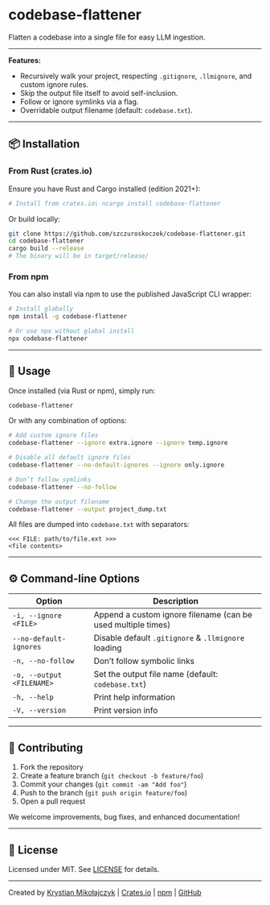 # codebase-flattener

Flatten a codebase into a single file for easy LLM ingestion.

---

**Features:**

- Recursively walk your project, respecting `.gitignore`, `.llmignore`, and custom ignore rules.
- Skip the output file itself to avoid self-inclusion.
- Follow or ignore symlinks via a flag.
- Overridable output filename (default: `codebase.txt`).

---

## 📦 Installation

### From Rust (crates.io)

Ensure you have Rust and Cargo installed (edition 2021+):

```bash
# Install from crates.io\ ncargo install codebase-flattener
```

Or build locally:

```bash
git clone https://github.com/szczuroskoczek/codebase-flattener.git
cd codebase-flattener
cargo build --release
# The binary will be in target/release/
```

### From npm

You can also install via npm to use the published JavaScript CLI wrapper:

```bash
# Install globally
npm install -g codebase-flattener

# Or use npx without global install
npx codebase-flattener
```

---

## 🚀 Usage

Once installed (via Rust or npm), simply run:

```bash
codebase-flattener
```

Or with any combination of options:

```bash
# Add custom ignore files
codebase-flattener --ignore extra.ignore --ignore temp.ignore

# Disable all default ignore files
codebase-flattener --no-default-ignores --ignore only.ignore

# Don’t follow symlinks
codebase-flattener --no-follow

# Change the output filename
codebase-flattener --output project_dump.txt
```

All files are dumped into `codebase.txt` with separators:

```
<<< FILE: path/to/file.ext >>>
<file contents>

```

---

## ⚙️ Command-line Options

| Option                    | Description                                                  |
| ------------------------- | ------------------------------------------------------------ |
| `-i, --ignore <FILE>`     | Append a custom ignore filename (can be used multiple times) |
| `--no-default-ignores`    | Disable default `.gitignore` & `.llmignore` loading          |
| `-n, --no-follow`         | Don’t follow symbolic links                                  |
| `-o, --output <FILENAME>` | Set the output file name (default: `codebase.txt`)           |
| `-h, --help`              | Print help information                                       |
| `-V, --version`           | Print version info                                           |

---

## 🤝 Contributing

1. Fork the repository
2. Create a feature branch (`git checkout -b feature/foo`)
3. Commit your changes (`git commit -am "Add foo"`)
4. Push to the branch (`git push origin feature/foo`)
5. Open a pull request

We welcome improvements, bug fixes, and enhanced documentation!

---

## 📝 License

Licensed under MIT. See [LICENSE](LICENSE) for details.

---

Created by [Krystian Mikołajczyk](https://github.com/szczuroskoczek) | [Crates.io](https://crates.io/crates/codebase-flattener) | [npm](https://www.npmjs.com/package/codebase-flattener) | [GitHub](https://github.com/szczuroskoczek/codebase-flattener)
